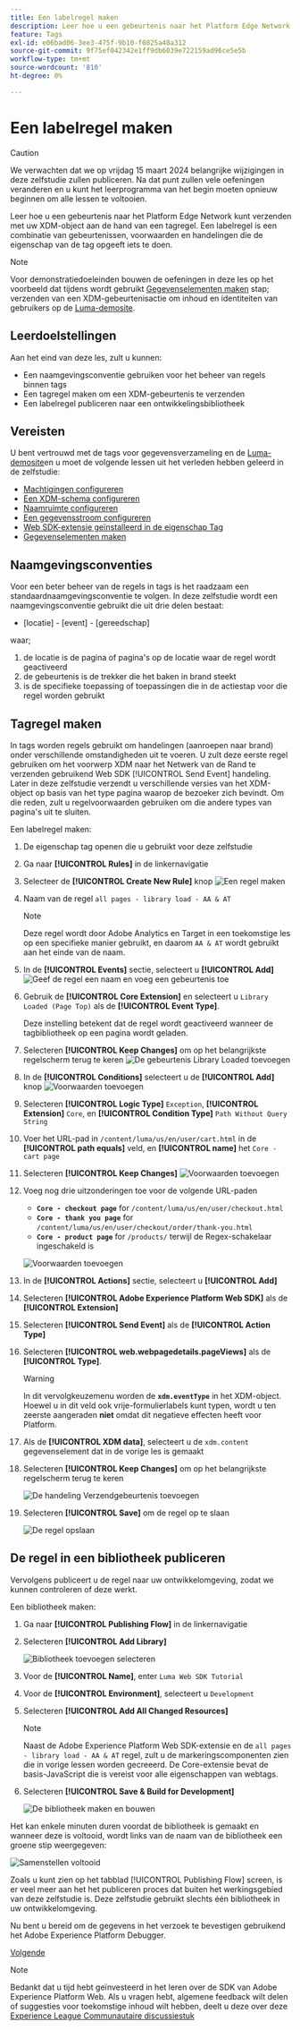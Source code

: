 ```yaml
---
title: Een labelregel maken
description: Leer hoe u een gebeurtenis naar het Platform Edge Network kunt verzenden met uw XDM-object aan de hand van een tagregel. Deze les maakt deel uit van de Zelfstudie Adobe Experience Cloud met Web SDK implementeren.
feature: Tags
exl-id: e06bad06-3ee3-475f-9b10-f0825a48a312
source-git-commit: 9f75ef042342e1ff9db6039e722159ad96ce5e5b
workflow-type: tm+mt
source-wordcount: '810'
ht-degree: 0%

---
```


# Een labelregel maken


>[!CAUTION]
>
>We verwachten dat we op vrijdag 15 maart 2024 belangrijke wijzigingen in deze zelfstudie zullen publiceren. Na dat punt zullen vele oefeningen veranderen en u kunt het leerprogramma van het begin moeten opnieuw beginnen om alle lessen te voltooien.

Leer hoe u een gebeurtenis naar het Platform Edge Network kunt verzenden met uw XDM-object aan de hand van een tagregel. Een labelregel is een combinatie van gebeurtenissen, voorwaarden en handelingen die de eigenschap van de tag opgeeft iets te doen.

>[!NOTE]
>
> Voor demonstratiedoeleinden bouwen de oefeningen in deze les op het voorbeeld dat tijdens wordt gebruikt [Gegevenselementen maken](create-data-elements.md) stap; verzenden van een XDM-gebeurtenisactie om inhoud en identiteiten van gebruikers op de [Luma-demosite](https://luma.enablementadobe.com/content/luma/us/en.html).


## Leerdoelstellingen

Aan het eind van deze les, zult u kunnen:

* Een naamgevingsconventie gebruiken voor het beheer van regels binnen tags
* Een tagregel maken om een XDM-gebeurtenis te verzenden
* Een labelregel publiceren naar een ontwikkelingsbibliotheek


## Vereisten

U bent vertrouwd met de tags voor gegevensverzameling en de [Luma-demosite](https://luma.enablementadobe.com/content/luma/us/en.html)en u moet de volgende lessen uit het verleden hebben geleerd in de zelfstudie:

* [Machtigingen configureren](configure-permissions.md)
* [Een XDM-schema configureren](configure-schemas.md)
* [Naamruimte configureren](configure-identities.md)
* [Een gegevensstroom configureren](configure-datastream.md)
* [Web SDK-extensie geïnstalleerd in de eigenschap Tag](install-web-sdk.md)
* [Gegevenselementen maken](create-data-elements.md)

## Naamgevingsconventies

Voor een beter beheer van de regels in tags is het raadzaam een standaardnaamgevingsconventie te volgen. In deze zelfstudie wordt een naamgevingsconventie gebruikt die uit drie delen bestaat:

* [locatie] - [event] - [gereedschap]

waar;

1. de locatie is de pagina of pagina&#39;s op de locatie waar de regel wordt geactiveerd
1. de gebeurtenis is de trekker die het baken in brand steekt
1. is de specifieke toepassing of toepassingen die in de actiestap voor die regel worden gebruikt


## Tagregel maken

In tags worden regels gebruikt om handelingen (aanroepen naar brand) onder verschillende omstandigheden uit te voeren. U zult deze eerste regel gebruiken om het voorwerp XDM naar het Netwerk van de Rand te verzenden gebruikend Web SDK [!UICONTROL Send Event] handeling. Later in deze zelfstudie verzendt u verschillende versies van het XDM-object op basis van het type pagina waarop de bezoeker zich bevindt. Om die reden, zult u regelvoorwaarden gebruiken om die andere types van pagina&#39;s uit te sluiten.

Een labelregel maken:

1. De eigenschap tag openen die u gebruikt voor deze zelfstudie
1. Ga naar **[!UICONTROL Rules]** in de linkernavigatie
1. Selecteer de **[!UICONTROL Create New Rule]** knop
   ![Een regel maken](assets/rules-create.png)
1. Naam van de regel `all pages - library load - AA & AT`

   >[!NOTE]
   >
   > Deze regel wordt door Adobe Analytics en Target in een toekomstige les op een specifieke manier gebruikt, en daarom `AA & AT` wordt gebruikt aan het einde van de naam.

1. In de **[!UICONTROL Events]** sectie, selecteert u **[!UICONTROL Add]**
   ![Geef de regel een naam en voeg een gebeurtenis toe](assets/rule-name.png)
1. Gebruik de **[!UICONTROL Core Extension]** en selecteert u `Library Loaded (Page Top)` als de **[!UICONTROL Event Type]**.

   Deze instelling betekent dat de regel wordt geactiveerd wanneer de tagbibliotheek op een pagina wordt geladen.
1. Selecteren **[!UICONTROL Keep Changes]** om op het belangrijkste regelscherm terug te keren
   ![De gebeurtenis Library Loaded toevoegen](assets/rule-event-pagetop.png)
1. In de **[!UICONTROL Conditions]** selecteert u de **[!UICONTROL Add]** knop
   ![Voorwaarden toevoegen](assets/rules-add-conditions.png)
1. Selecteren **[!UICONTROL Logic Type]** `Exception`, **[!UICONTROL Extension]** `Core`, en **[!UICONTROL Condition Type]** `Path Without Query String`
1. Voer het URL-pad in `/content/luma/us/en/user/cart.html` in de **[!UICONTROL path equals]** veld, en **[!UICONTROL name]** het `Core - cart page`
1. Selecteren **[!UICONTROL Keep Changes]**
   ![Voorwaarden toevoegen](assets/rule-condition-exception.png)
1. Voeg nog drie uitzonderingen toe voor de volgende URL-paden

   * **`Core - checkout page`** for `/content/luma/us/en/user/checkout.html`
   * **`Core - thank you page`** for `/content/luma/us/en/user/checkout/order/thank-you.html`
   * **`Core - product page`** for `/products/` terwijl de Regex-schakelaar ingeschakeld is

   ![Voorwaarden toevoegen](assets/rule-condition-exception-all.png)

1. In de **[!UICONTROL Actions]** sectie, selecteert u **[!UICONTROL Add]**
1. Selecteren **[!UICONTROL Adobe Experience Platform Web SDK]** als de **[!UICONTROL Extension]**
1. Selecteren **[!UICONTROL Send Event]** als de **[!UICONTROL Action Type]**
1. Selecteren **[!UICONTROL web.webpagedetails.pageViews]** als de **[!UICONTROL Type]**.

   >[!WARNING]
   >
   > In dit vervolgkeuzemenu worden de **`xdm.eventType`** in het XDM-object. Hoewel u in dit veld ook vrije-formulierlabels kunt typen, wordt u ten zeerste aangeraden **niet** omdat dit negatieve effecten heeft voor Platform.

1. Als de **[!UICONTROL XDM data]**, selecteert u de `xdm.content` gegevenselement dat in de vorige les is gemaakt
1. Selecteren **[!UICONTROL Keep Changes]** om op het belangrijkste regelscherm terug te keren

   ![De handeling Verzendgebeurtenis toevoegen](assets/rule-set-action-xdm.png)
1. Selecteren **[!UICONTROL Save]** om de regel op te slaan

   ![De regel opslaan](assets/rule-save.png)

## De regel in een bibliotheek publiceren

Vervolgens publiceert u de regel naar uw ontwikkelomgeving, zodat we kunnen controleren of deze werkt.

Een bibliotheek maken:

1. Ga naar **[!UICONTROL Publishing Flow]** in de linkernavigatie
1. Selecteren **[!UICONTROL Add Library]**

   ![Bibliotheek toevoegen selecteren](assets/rule-publish-library.png)
1. Voor de **[!UICONTROL Name]**, enter `Luma Web SDK Tutorial`
1. Voor de **[!UICONTROL Environment]**, selecteert u `Development`
1. Selecteren  **[!UICONTROL Add All Changed Resources]**

   >[!NOTE]
   >
   >    Naast de Adobe Experience Platform Web SDK-extensie en de `all pages - library load - AA & AT` regel, zult u de markeringscomponenten zien die in vorige lessen worden gecreeerd. De Core-extensie bevat de basis-JavaScript die is vereist voor alle eigenschappen van webtags.

1. Selecteren **[!UICONTROL Save & Build for Development]**

   ![De bibliotheek maken en bouwen](assets/rule-publish-add-all-changes.png)

Het kan enkele minuten duren voordat de bibliotheek is gemaakt en wanneer deze is voltooid, wordt links van de naam van de bibliotheek een groene stip weergegeven:

![Samenstellen voltooid](assets/rule-publish-success.png)

Zoals u kunt zien op het tabblad [!UICONTROL Publishing Flow] screen, is er veel meer aan het het publiceren proces dat buiten het werkingsgebied van deze zelfstudie is. Deze zelfstudie gebruikt slechts één bibliotheek in uw ontwikkelomgeving.

Nu bent u bereid om de gegevens in het verzoek te bevestigen gebruikend het Adobe Experience Platform Debugger.

[Volgende ](validate-with-debugger.md)

>[!NOTE]
>
>Bedankt dat u tijd hebt geïnvesteerd in het leren over de SDK van Adobe Experience Platform Web. Als u vragen hebt, algemene feedback wilt delen of suggesties voor toekomstige inhoud wilt hebben, deelt u deze over deze [Experience League Communautaire discussiestuk](https://experienceleaguecommunities.adobe.com/t5/adobe-experience-platform-launch/tutorial-discussion-implement-adobe-experience-cloud-with-web/td-p/444996)
